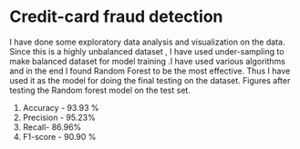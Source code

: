 # Credit-card fraud detection
I have done some exploratory data analysis and visualization on the data. Since this is a highly unbalanced dataset , I have used under-sampling to make balanced dataset for model training .I have used various algorithms and in the end I found Random Forest to be the most effective. Thus I have used it as the model for doing the final testing on the dataset.
Figures after testing the Random forest model on the test set.
1. Accuracy - 93.93 %
2. Precision - 95.23%
3. Recall- 86.96%
4. F1-score - 90.90 %

